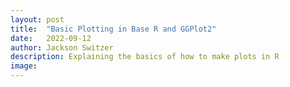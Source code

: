 ```yaml
---
layout: post
title:  "Basic Plotting in Base R and GGPlot2"
date:   2022-09-12
author: Jackson Switzer
description: Explaining the basics of how to make plots in R
image:
---
```

